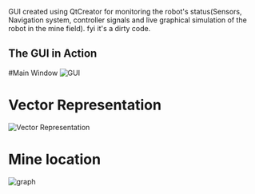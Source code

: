 GUI created using QtCreator for monitoring the robot's status(Sensors, Navigation system, controller signals and live graphical simulation of the robot in the mine field).
fyi it's a dirty code.
## The GUI in Action
#Main Window
![GUI](https://cdn1.imggmi.com/uploads/2019/9/20/eb5c4e31873b5e7606044f1228b78cff-full.png)
# Vector Representation
![Vector Representation](https://cdn1.imggmi.com/uploads/2019/9/20/30bb7215c2811634deca920b62145f8a-full.png)
# Mine location
![graph](https://cdn1.imggmi.com/uploads/2019/9/20/421e0b0d5d2e2ad3c4db072be0804ae3-full.png)




